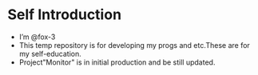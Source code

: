 # Self Introduction
- I’m @fox-3
- This temp repository is for developing my progs and etc.These are for my self-education.
- Project"Monitor" is in initial production and be still updated.
<!---
fox-3/fox-3 is a ✨ special ✨ repository because its `README.md` (this file) appears on your GitHub profile.
You can click the Preview link to take a look at your changes.
--->

